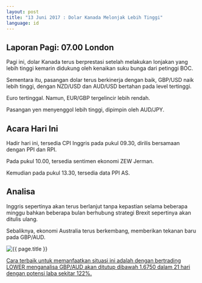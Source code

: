 ```yaml
---
layout: post
title: "13 Juni 2017 : Dolar Kanada Melonjak Lebih Tinggi"
language: id
---
```

## Laporan Pagi: 07.00 London

Pagi ini, dolar Kanada terus berprestasi setelah melakukan lonjakan yang lebih tinggi kemarin didukung oleh kenaikan suku bunga dari petinggi BOC.

Sementara itu, pasangan dolar terus berkinerja dengan baik, GBP/USD naik lebih tinggi, dengan NZD/USD dan AUD/USD bertahan pada level tertinggi.

Euro tertinggal. Namun, EUR/GBP tergelincir lebih rendah.

Pasangan yen menyenggol lebih tinggi, dipimpin oleh AUD/JPY.

## Acara Hari Ini

Hadir hari ini, tersedia CPI Inggris pada pukul 09.30, dirilis bersamaan dengan PPI dan RPI.

Pada pukul 10.00, tersedia sentimen ekonomi ZEW Jerman.

Kemudian pada pukul 13.30, tersedia data PPI AS.

## Analisa

Inggris sepertinya akan terus berlanjut tanpa kepastian selama beberapa minggu bahkan beberapa bulan berhubung strategi Brexit sepertinya akan ditulis ulang.

Sebaliknya, ekonomi Australia terus berkembang, memberikan tekanan baru pada GBP/AUD.

<img src="{{ site.url }}/images/id-13-jun-17.png" alt="{{ page.title }}" title="{{ page.title }}">

<a href="%LINK%%?currency=USD& market=forex&underlying=frxGBPAUD&formname=higherlower&duration_amount=21&duration_units=d&amount=10&amount_type=payout&expiry_type=duration&barrier=1.675" target="_blank">Cara terbaik untuk memanfaatkan situasi ini adalah dengan bertrading LOWER menganalisa GBP/AUD akan ditutup dibawah 1.6750 dalam 21 hari dengan potensi laba sekitar 122%.</a>